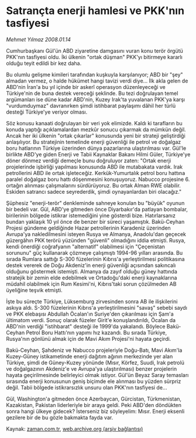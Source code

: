 # Satrançta enerji hamlesi ve PKK'nın tasfiyesi

*Mehmet Yılmaz 2008.01.14*

<tr><td class="metin" colspan="2" style="padding-top: 20px; padding-left: 5px; padding-right: 10px;">Cumhurbaşkanı Gül'ün ABD ziyaretine damgasını vuran konu terör örgütü PKK'nın tasfiyesi oldu. İki ülkenin "ortak düşman" PKK'yı bitirmeye kararlı olduğu teyit edildi bir kez daha.</td></tr><tr><td class="metin" colspan="2" style="padding-top: 20px; padding-left: 5px; padding-right: 10px;"><p>Bu olumlu gelişme kimileri tarafından kuşkuyla karşılanıyor; ABD bir "şey" almadan vermez, o halde hükümet hangi tavizi verdi diye... İlk akla gelen de ABD'nin İran'a bu yıl içinde bir askerî operasyon düzenleyeceği ve Türkiye'nin de buna destek vereceği şeklinde. Bu tezi doğrulayan temel argümanları ise düne kadar ABD'nin, Kuzey Irak'ta yuvalanan PKK'ya karşı "vurdumduymaz" davranırken şimdi istihbarat paylaşımı dâhil her türlü desteği Türkiye'ye veriyor olması.
<p> Söz konusu kanaati doğrulayan bir veri yok elimizde. Kaldı ki tarafların bu konuda yaptığı açıklamalardan mezkûr sonucu çıkarmak da mümkün değil. Ancak her iki ülkenin "ortak çıkarlar" konusunda yeni bir strateji geliştirdiği anlaşılıyor. Bu stratejinin temelinde enerji güvenliği ile petrol ve doğalgaz boru hatlarının Türkiye üzerinden dünya pazarlarına ulaştırılması var. Gül'le birlikte ABD'ye giden Enerji ve Tabii Kaynaklar Bakanı Hilmi Güler, Türkiye'ye döner dönmez verdiği demeçle bunu doğruluyor zaten: "Ortak enerji projelerinde işbirliği yapılması konusunda ABD ile mutabakata vardık. Irak petrollerini ABD ile ortak işleteceğiz. Kerkük-Yumurtalık petrol boru hattına paralel doğalgaz boru hattı döşenmesini konuşuyoruz. Nabucco projesine 6. ortağın alınması çalışmalarını sürdürüyoruz. Bu ortak Alman RWE olabilir. Eskiden satrancı sadece seyrederdik, şimdi oynayanlardan biri olacağız."
<p> Şüphesiz "enerji-terör" denkleminde sahneye konulan bu "büyük" oyunun bir bedeli var. Gül, ABD'ye gitmeden önce Diyarbakır'da patlayan bombalar, birilerinin bölgede istikrar istemediğini yine gösterdi bize. Hatırlarsanız bundan yaklaşık 10 yıl önce de benzer bir süreci yaşamıştık. Bakü-Ceyhan Projesi gündeme geldiğinde Hazar petrollerinin Karadeniz üzerinden Avrupa'ya nakledilmesini isteyen Rusya ve Almanya, Anadolu'dan geçecek güzergâhın PKK terörü yüzünden "güvenli" olmadığını iddia etmişti. Rusya, kendi önerdiği coğrafyanın "alternatif" olabilmesi için "Çeçenistan sorununu" güç kullanarak çözmeye çalışmıştı 1994-96 yılları arasında. Bu sırada Rumlara sattığı S-300 füzelerinin Kıbrıs'a yerleştirilmesi politikasına destek vererek de Doğu Akdeniz'in enerji güvenliği açısından sakıncalı olduğunu göstermek istemişti. Almanya da zayıf olduğu güney hattında stratejik bir zemin elde edebilmek ve Ortadoğu'daki enerji kaynaklarına müdahil olabilmek için Rum Kesimi'ni, Kıbrıs'taki sorun çözülmeden AB üyeliğine teşvik etmişti.
<p> İşte bu süreçte Türkiye, Lüksemburg zirvesinden sonra AB ile ilişkilerini askıya aldı. S-300 füzelerinin Kıbrıs'a yerleştirilmesini "savaş" sebebi saydı ve PKK elebaşısı Abdullah Öcalan'ın Suriye'den çıkarılması için Şam'a ültimatom verdi. Sonuç olarak füzeler Girit'e konuşlandırıldı, Öcalan da ABD'nin verdiği "istihbarat" desteği ile 1999'da yakalandı. Böylece Bakü-Ceyhan Petrol Boru Hattı'nın yapımı hız kazandı. Bu sırada Türkiye, Rusya'nın gönlünü almak için de Mavi Akım Projesi'ni hayata geçirdi.
<p> Bakü-Ceyhan, Şahdeniz ve Nabucco projeleriyle Doğu-Batı, Mavi Akım'la Kuzey-Güney istikametinde enerji dağıtım ağının merkezinde yer alan Türkiye, şimdi de Güney-Kuzey yönünde (Mısır, Körfez, Suudi, Irak petrolü ve doğalgazının Akdeniz'e ve Avrupa'ya ulaştırılması) benzer projelerin hayata geçirilmesinde belirleyici olmak istiyor. Gül'ün Beyaz Saray temasları sırasında enerji konusunun geniş biçimde ele alınması bu yüzden sürpriz değil. Tabii bölgede istikrarsızlık unsuru olan PKK'nın tasfiyesi de...
<p> Gül, Washington'a gitmeden önce Azerbaycan, Gürcistan, Türkmenistan, Kazakistan, Pakistan liderleriyle bir araya geldi. Peki ABD'den döndükten sonra hangi ülkeye gidecek? İsterseniz biz söyleyelim: Mısır. Enerji eksenli gezilere bir de bu gözle bakmakta fayda var.<br/></p></p></p></p></p></p></td></tr>

Kaynak: [zaman.com.tr](http://zaman.com.tr/yazar.do?yazino=637519), [web.archive.org (arşiv bağlantısı)](http://web.archive.org/web/20080504043112/http://www.zaman.com.tr:80/yazar.do?yazino=637519)
